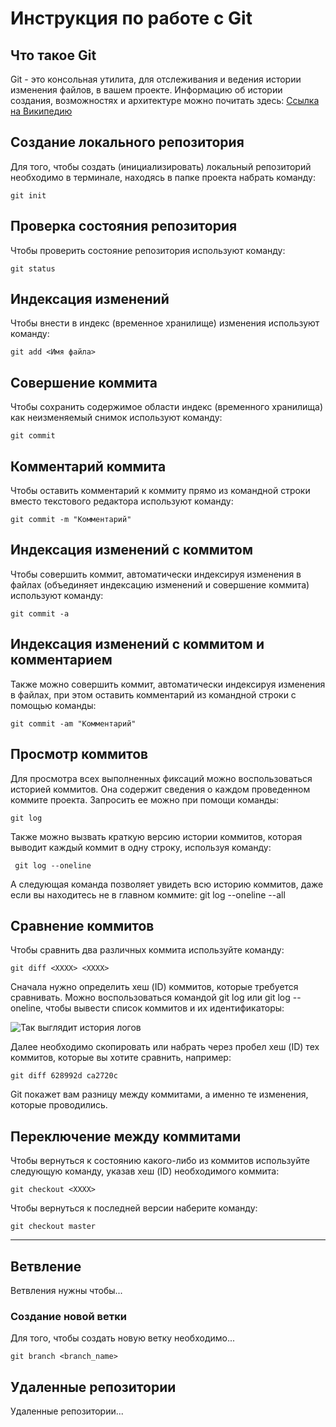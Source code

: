 # **Инструкция по работе с Git**

## Что такое Git

 Git - это консольная утилита, для отслеживания и ведения истории изменения файлов, в вашем проекте. Информацию об истории создания, возможностях и архитектуре можно почитать здесь: [Ссылка на Википедию](https://ru.wikipedia.org/wiki/Git "Ссылка на Википедию")

 ## Создание локального репозитория

 Для того, чтобы создать (инициализировать) локальный репозиторий необходимо в терминале, находясь в папке проекта набрать команду:

    git init

## Проверка состояния репозитория

Чтобы проверить состояние репозитория используют команду:

    git status

## Индексация изменений

Чтобы внести в индекс (временное хранилище) изменения используют команду:

    git add <Имя файла>

## Совершение коммита

Чтобы сохранить содержимое области индекс (временного хранилища) как неизменяемый снимок используют команду:

    git commit

 ## Комментарий коммита

Чтобы оставить комментарий к коммиту прямо из командной строки
вместо текстового редактора используют команду:

    git commit -m "Комментарий"

## Индексация изменений с коммитом

Чтобы совершить коммит, автоматически индексируя изменения в файлах (объединяет индексацию изменений и совершение коммита) используют команду:

    git commit -a

## Индексация изменений с коммитом и комментарием

Также можно совершить коммит, автоматически индексируя изменения в файлах, при этом оставить комментарий из командной строки с помощью команды:

    git commit -am "Комментарий"

## Просмотр коммитов

Для просмотра всех выполненных фиксаций можно воспользоваться историей коммитов. Она содержит сведения о каждом проведенном коммите проекта. Запросить ее можно при помощи команды:

    git log

Также можно вызвать краткую версию истории коммитов, которая выводит каждый коммит в одну строку, используя команду:

     git log --oneline

А следующая команда позволяет увидеть всю историю коммитов, даже если вы находитесь не в главном коммите:
    git log --oneline --all

## Сравнение коммитов

 Чтобы сравнить два различных коммита используйте команду:

    git diff <XXXX> <XXXX>

Сначала нужно определить хеш (ID) коммитов, которые требуется сравнивать. Можно воспользоваться командой git log или git log --oneline, чтобы вывести список коммитов и их идентификаторы:

![Так выглядит история логов](/git%20log.jpg)

Далее необходимо скопировать или набрать через пробел хеш (ID) тех коммитов, которые вы хотите сравнить, например:

    git diff 628992d ca2720c

 Git покажет вам разницу между коммитами, а именно те изменения, которые проводились.

 ## Переключение между коммитами

 Чтобы вернуться к состоянию какого-либо из коммитов используйте следующую команду, указав хеш (ID) необходимого коммита:

    git checkout <XXXX>

Чтобы вернуться к последней версии наберите команду:

    git checkout master
***
##  Ветвление

Ветвления нужны чтобы...

### Создание новой ветки

Для того, чтобы создать новую ветку необходимо...

    git branch <branch_name>



## Удаленные репозитории

Удаленные репозитории... 
